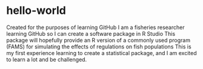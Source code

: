 # hello-world
Created for the purposes of learning GitHub
I am a fisheries researcher learning GitHub so I can create a software package in R Studio
This package will hopefully provide an R version of a commonly used program (FAMS) for simulating the effects of regulations on fish populations
This is my first experience learning to create a statistical package, and I am excited to learn a lot and be challenged.
